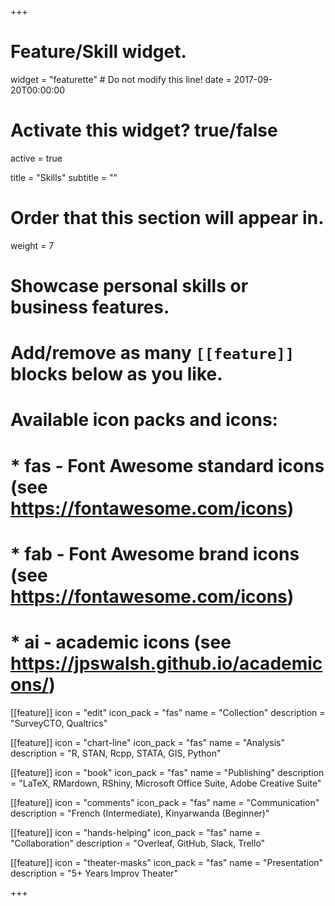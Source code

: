 +++
# Feature/Skill widget.
widget = "featurette"  # Do not modify this line!
date = 2017-09-20T00:00:00

# Activate this widget? true/false
active = true

title = "Skills"
subtitle = ""

# Order that this section will appear in.
weight = 7

# Showcase personal skills or business features.
#
# Add/remove as many `[[feature]]` blocks below as you like.
#
# Available icon packs and icons:
# * fas - Font Awesome standard icons (see https://fontawesome.com/icons)
# * fab - Font Awesome brand icons (see https://fontawesome.com/icons)
# * ai - academic icons (see https://jpswalsh.github.io/academicons/)

[[feature]]
  icon = "edit"
  icon_pack = "fas"
  name = "Collection"
  description = "SurveyCTO, Qualtrics"  

[[feature]]
  icon = "chart-line"
  icon_pack = "fas"
  name = "Analysis"
  description = "R, STAN, Rcpp, STATA, GIS, Python"

[[feature]]
  icon = "book"
  icon_pack = "fas"
  name = "Publishing"
  description = "LaTeX, RMardown, RShiny, Microsoft Office Suite, Adobe Creative Suite"

[[feature]]
  icon = "comments"
  icon_pack = "fas"
  name = "Communication"
  description = "French (Intermediate), Kinyarwanda (Beginner)"  

[[feature]]
  icon = "hands-helping"
  icon_pack = "fas"
  name = "Collaboration"
  description = "Overleaf, GitHub, Slack, Trello"

[[feature]]
  icon = "theater-masks"
  icon_pack = "fas"
  name = "Presentation"
  description = "5+ Years Improv Theater"

+++
